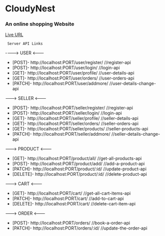 # CloudyNest
### An online shopping Website

[Live URL](https://cloudynest.vercel.app/)

` Server API Links`


----> USER <---


- [POST]- 	http://localhost:PORT/user/register/  		//register-api
- [POST]- 	http://localhost:PORT/user/login/  			//login-api
- [GET]- 	http://localhost:PORT/user/profile/  		//user-details-api
- [GET]- 	http://localhost:PORT/user/orders/  		//user-orders-api
- [PATCH]- 	http://localhost:PORT/user/addmore/  		//user-details-change-api

---> SELLER <---


- [POST]- 	http://localhost:PORT/seller/register/  	//register-api
- [POST]- 	http://localhost:PORT/seller/login/  		//login-api
- [GET]- 	http://localhost:PORT/seller/profile/  		//seller-details-api
- [GET]- 	http://localhost:PORT/seller/orders/  		//seller-orders-api
- [GET]- 	http://localhost:PORT/seller/products/  	//seller-products-api
- [PATCH]- 	http://localhost:PORT/seller/addmore/  		//seller-details-change-api

---> PRODUCT <---


- [GET]- 	http://localhost:PORT/product/all/  		//get-all-products-api
- [POST]- 	http://localhost:PORT/product/add/  		//add-a-product-api
- [PATCH]- 	http://localhost:PORT/product/:id/			//update-product-api
- [DELETE]- http://localhost:PORT/product/:id/			//delete-product-api

---> CART <---


- [GET]- 	http://localhost:PORT/cart/  				//get-all-cart-items-api
- [PATCH]- 	http://localhost:PORT/cart/					//add-to-cart-api
- [DELETE]- http://localhost:PORT/cart/					//delete-cart-item-api

---> ORDER <---

- [POST]- 	http://localhost:PORT/orders/  				//book-a-order-api
- [PATCH]- 	http://localhost:PORT/orders/:id/			//update-the-order-api

